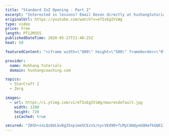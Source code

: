 ```yaml
---
title: "Standard ZvZ Opening - Part 2"
excerpt: "Interested in lessons? Email Devon directly at hushangtutorials@outlook.com ------------------------------------------------------------------------------------------------------- Want to support HuShang Tutorials directly? Patreon is a website where you can contribute a monthly donation that will help"
originalUrl: https://youtube.com/watch?v=eTIxEgIViWg
type: video
price: Free
length: PT12M35S
publishedDateTime: 2020-05-27T21:40:25Z
heat: 50

featuredContent: "<iframe width=\"800\" height=\"500\" frameborder=\"0\" src=\"https://www.youtube.com/embed/eTIxEgIViWg\" allow=\"accelerometer; autoplay; encrypted-media; gyroscope; picture-in-picture\" allowfullscreen></iframe>"

provider:
  name: HuShang Tutorials
  domain: hushangcoaching.com

topics:
  - StarCraft 2
  - Zerg

images:
  - url: https://i.ytimg.com/vi/eTIxEgIViWg/maxresdefault.jpg
    width: 1280
    height: 720
    isCached: true

secured: "Z8Sh+zxLQs6ULkvDg35xpime5CEzvS/nycVEd9D+fLMyCdmQyeGQHafkGQ611zOzruc1Tcbk3PgCT9a7zTfsmNVk4yjSMtJeMfbsIyQLAECWwyXJdPTe/VdFm1ytSs3fAVj2nO3UVDsy2OWHvcLdSBr8L4j5ppFeshmeaGq5NOPqIAFT18LQrhQ5eOPVqEGRO7qIH67aopcD4ADSVcK7qXXHE5+MO3roHh1vdI0c3rJ60wuNZuqoOhZuJYIr/JsEzkK05tzvUvbExpZjx7k2/a5sHOnhClznhQUE7rU3CD68k8MQdn4hnRmTbYEX7s3bN3HqRIPllbAoKh4p4GxH3OsdL/7PPtJ8j2gNxAY7Zxd6PW3Sj8CyELmnkGivxc/PiiKiOhVh/w5jN9rIusRJJFjeULlMhXX3B+2CDa9bSVk=;/wggNkInsJeh/HYOxT7xlw=="
---
```


